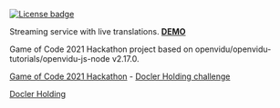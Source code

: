 [![License badge](https://img.shields.io/badge/license-Apache2-orange.svg)](http://www.apache.org/licenses/LICENSE-2.0)

Streaming service with live translations. **[DEMO](https://ikuz.dev:5442/)**

Game of Code 2021 Hackathon project based on openvidu/openvidu-tutorials/openvidu-js-node v2.17.0.

[Game of Code 2021 Hackathon](https://www.gameofcode.eu/2021-edition-1) - [Docler Holding challenge](https://www.gameofcode.eu/live-streaming-challenge)

[Docler Holding](https://www.doclerholding.com/en/main/)
